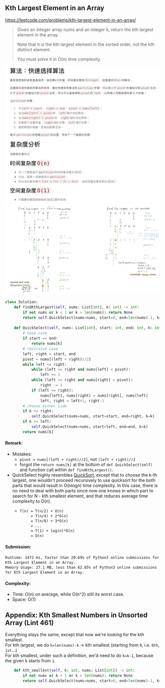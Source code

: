 ## Kth Largest Element in an Array
https://leetcode.com/problems/kth-largest-element-in-an-array/
>Given an integer array nums and an integer k, return the kth largest element in the array.
>
>Note that it is the kth largest element in the sorted order, not the kth distinct element.
>
>You must solve it in O(n) time complexity.

<img src="../images/QuickSelect_Note2.png" width="800px" />
<img src="../images/QuickSelect_Note1.png" width="900px" />

```python
class Solution:
    def findKthLargest(self, nums: List[int], k: int) -> int:
        if not nums or k < 1 or k > len(nums): return None
        return self.QuickSelect(nums=nums, start=0, end=len(nums)-1, k=len(nums)-k)
    
    def QuickSelect(self, nums: List[int], start: int, end: int, k: int):
        # base case
        if start == end:
            return nums[k]
        # recursive case
        left, right = start, end
        pivot = nums[(left + right)//2]
        while left <= right:
            while (left <= right and nums[left] < pivot):
                left += 1
            while (left <= right and nums[right] > pivot):
                right -= 1
            if (left <= right):
                nums[left], nums[right] = nums[right], nums[left]
                left, right = left+1, right-1
        # choose either side
        if k <= right:
            self.QuickSelect(nums=nums, start=start, end=right, k=k)
        if k >= left:
            self.QuickSelect(nums=nums, start=left, end=end, k=k)
        return nums[k]
```


#### Remark:
- Mistakes:
  - `pivot = nums[(left + right)//2]`, not `(left + right)//2`
  - forgot the `return nums[k]` at the bottom of `def QuickSelect(self)` and function call within `def findKthLargest()`.
- QuickSelect highly resembles [QuickSort](https://github.com/chkao831/Algo_learning_notes/blob/main/DnC/LintCode_464_Sort-Integers-II_QuickSort.md), except that to choose the k-th largest, one wouldn't proceed recursively to use quicksort for the both parts that would result in O(nlogn) time complexity. In this case, there is no need to deal with both parts since now one knows in which part to search for N - kth smallest element, and that reduces average time complexity to O(n).
    - ```
      T(n) = T(n/2) + O(n)
           = T(n/4) + 2*O(n)
           = T(n/8) + 3*O(n)
           = ...
           = T(1) + log(n)*O(n)
           = O(n)
      ``` 

#### Submission:
```
Runtime: 1472 ms, faster than 20.69% of Python3 online submissions for Kth Largest Element in an Array.
Memory Usage: 27.1 MB, less than 62.85% of Python3 online submissions for Kth Largest Element in an Array.
```
#### Complexity:
- Time: O(n) on average, while O(n^2) still its worst case.
- Space: O(1)

## Appendix: Kth Smallest Numbers in Unsorted Array (Lint 461)
Everything stays the same, except that now we're looking for the kth smallest.\
For kth largest, we do `k=len(nums)-k` -> kth smallest (starting from `0`, i.e. `0th`, `1st`...)\
For kth smallest, under such a definition, we'd need to do `k=k-1`, because the given k starts from `1`.
```python
    def kth_smallest(self, k: int, nums: List[int]) -> int:
        if not nums or k < 1 or k > len(nums): return None
        return self.QuickSelect(nums=nums, start=0, end=len(nums)-1, k=k-1)
```
